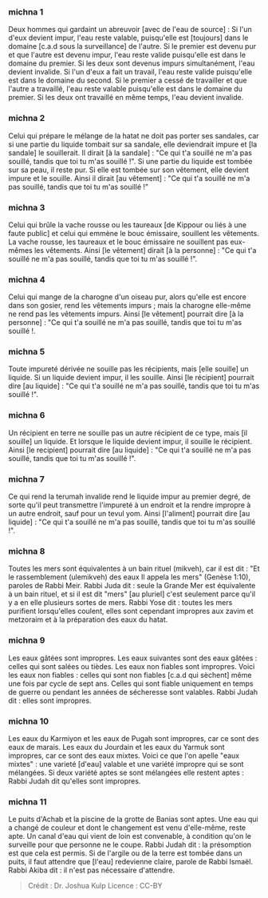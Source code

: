 
### michna 1
Deux hommes qui gardaint un abreuvoir [avec de l'eau de source] : Si l'un d'eux devient impur, l'eau reste valable, puisqu'elle est [toujours] dans le domaine [c.a.d sous la surveillance] de l'autre. Si le premier est devenu pur et que l'autre est devenu impur, l'eau reste valide puisqu'elle est dans le domaine du premier. Si les deux sont devenus impurs simultanément, l'eau devient invalide. Si l'un d'eux a fait un travail, l'eau reste valide puisqu'elle est dans le domaine du second. Si le premier a cessé de travailler et que l'autre a travaillé, l'eau reste valable puisqu'elle est dans le domaine du premier. Si les deux ont travaillé en même temps, l'eau devient invalide.

### michna 2
Celui qui prépare le mélange de la hatat ne doit pas porter ses sandales, car si une partie du liquide tombait sur sa sandale, elle deviendrait impure et [la sandale] le souillerait. Il dirait [à la sandale] : "Ce qui t'a souillé ne m'a pas souillé, tandis que toi tu m'as souillé !". Si une partie du liquide est tombée sur sa peau, il reste pur. Si elle est tombée sur son vêtement, elle devient impure et le souille. Ainsi il dirait [au vêtement] : "Ce qui t'a souillé ne m'a pas souillé, tandis que toi tu m'as souillé !"

### michna 3
Celui qui brûle la vache rousse ou les taureaux [de Kippour ou liés à une faute public] et celui qui emmène le bouc émissaire, souillent les vêtements. La vache rousse, les taureaux et le bouc émissaire ne souillent pas eux-mêmes les vêtements. Ainsi [le vêtement] dirait [à la personne] : "Ce qui t'a souillé ne m'a pas souillé, tandis que toi tu m'as souillé !".

### michna 4
Celui qui mange de la charogne d'un oiseau pur, alors qu'elle est encore dans son gosier, rend les vêtements impurs ; mais la charogne elle-même ne rend pas les vêtements impurs. Ainsi [le vêtement] pourrait dire [à la personne] : "Ce qui t'a souillé ne m'a pas souillé, tandis que toi tu m'as souillé !.

### michna 5
Toute impureté dérivée ne souille pas les récipients, mais [elle souille] un liquide. Si un liquide devient impur, il les souille. Ainsi [le récipient] pourrait dire [au liquide] : "Ce qui t'a souillé ne m'a pas souillé, tandis que toi tu m'as souillé !".

### michna 6
Un récipient en terre ne souille pas un autre récipient de ce type, mais [il souille] un liquide. Et lorsque le liquide devient impur, il souille le récipient. Ainsi [le recipient] pourrait dire [au liquide] : "Ce qui t'a souillé ne m'a pas souillé, tandis que toi tu m'as souillé !".

### michna 7
Ce qui rend la terumah invalide rend le liquide impur au premier degré, de sorte qu'il peut transmettre l'impureté à un endroit et la rendre impropre à un autre endroit, sauf pour un tevul yom. Ainsi [l'aliment] pourrait dire [au liquide] : "Ce qui t'a souillé ne m'a pas souillé, tandis que toi tu m'as souillé !".

### michna 8
Toutes les mers sont équivalentes à un bain rituel (mikveh), car il est dit : "Et le rassemblement (ulemikveh) des eaux Il appela les mers" (Genèse 1:10), paroles de Rabbi Meir. Rabbi Juda dit : seule la Grande Mer est équivalente à un bain rituel, et si il est dit "mers" [au pluriel] c'est seulement parce qu'il y a en elle plusieurs sortes de mers. Rabbi Yose dit : toutes les mers purifient lorsqu'elles coulent, elles sont cependant impropres aux zavim et metzoraim et à la préparation des eaux du hatat.

### michna 9
Les eaux gâtées sont impropres. Les eaux suivantes sont des eaux gâtées : celles qui sont salées ou tièdes. Les eaux non fiables sont impropres. Voici les eaux non fiables : celles qui sont non fiables [c.a.d qui sèchent] même une fois par cycle de sept ans. Celles qui sont fiable uniquement en temps de guerre ou pendant les années de sécheresse sont valables. Rabbi Judah dit : elles sont impropres.

### michna 10
Les eaux du Karmiyon et les eaux de Pugah sont impropres, car ce sont des eaux de marais. Les eaux du Jourdain et les eaux du Yarmuk sont impropres, car ce sont des eaux mixtes. Voici ce que l'on apelle "eaux mixtes" : une varieté [d'eau] valable et une variété impropre qui se sont mélangées. Si deux variété aptes se sont mélangées elle restent aptes : Rabbi Judah dit qu'elles sont impropres.

### michna 11
Le puits d'Achab et la piscine de la grotte de Banias sont aptes. Une eau qui a changé de couleur et dont le changement est venu d'elle-même, reste apte. Un canal d'eau qui vient de loin est convenable, à condition qu'on le surveille pour que personne ne le coupe. Rabbi Judah dit : la présomption est que cela est permis. Si de l'argile ou de la terre est tombée dans un puits, il faut attendre que [l'eau] redevienne claire, parole de Rabbi Ismaël. Rabbi Akiba dit : il n'est pas nécessaire d'attendre.

>Crédit : Dr. Joshua Kulp
>Licence : CC-BY